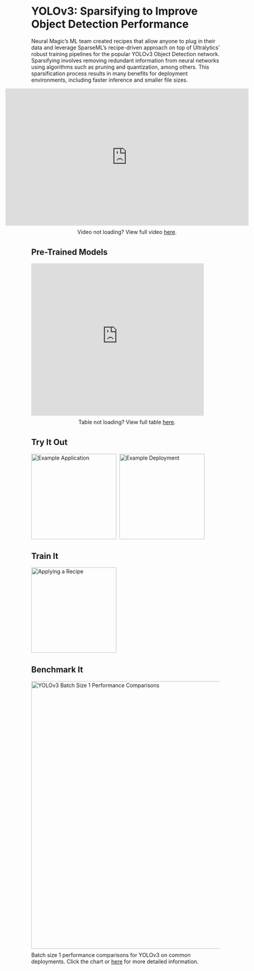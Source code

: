 <!--
Copyright (c) 2021 - present / Neuralmagic, Inc. All Rights Reserved.

Licensed under the Apache License, Version 2.0 (the "License");
you may not use this file except in compliance with the License.
You may obtain a copy of the License at

   http://www.apache.org/licenses/LICENSE-2.0

Unless required by applicable law or agreed to in writing,
software distributed under the License is distributed on an "AS IS" BASIS,
WITHOUT WARRANTIES OR CONDITIONS OF ANY KIND, either express or implied.
See the License for the specific language governing permissions and
limitations under the License.
-->

# YOLOv3: Sparsifying to Improve Object Detection Performance

Neural Magic’s ML team created recipes that allow anyone to plug in their data and leverage SparseML’s recipe-driven approach on top of Ultralytics’ robust training pipelines for the popular YOLOv3 Object Detection network. 
Sparsifying involves removing redundant information from neural networks using algorithms such as pruning and quantization, among others. 
This sparsification process results in many benefits for deployment environments, including faster inference and smaller file sizes.

<div style="margin-bottom: 32px; display: flex; flex-direction: column; justify-content: center; align-items: center;">
    <iframe width="640px" height="360px" src="https://www.youtube.com/embed/o5qIYs47MPw" title="YouTube video player" frameborder="0" allow="accelerometer; autoplay; clipboard-write; encrypted-media; gyroscope; picture-in-picture" allowfullscreen></iframe>
    <div style="align-self: center; justify-self: center; text-align: center; margin-top: 8px;">
        Video not loading? View full video <a href="https://youtu.be/o5qIYs47MPw">here</a>.
    </div>
</div>

## Pre-Trained Models

<div style="margin-bottom: 32px; display: flex; flex-direction: column; width: auto;">
    <iframe width="1024px" height="400px" style="max-width: 90%;" src="https://sparsezoo.neuralmagic.com/tables/models/cv/detection?repo=ultralytics" title="SparseZoo Available Models" frameborder="0" ></iframe>
    <div style="align-self: center; justify-self: center; text-align: center; margin-top: 8px;">
        Table not loading? View full table <a href="https://sparsezoo.neuralmagic.com/tables/models/cv/detection?repo=ultralytics">here</a>.
    </div>
</div>

## Try It Out

<div style="margin-bottom: 32px; display: flex; flex-direction: row;">
    <a href="https://github.com/neuralmagic/deepsparse/tree/main/examples/ultralytics-yolov3#annotation-example" style="padding-right: 8px">
        <img src="https://docs.neuralmagic.com/docs/source/model-pages/images/icon-example-application.png" alt="Example Application" style="height: 224px" />
    </a>
    <a href="https://github.com/neuralmagic/deepsparse/tree/main/examples/ultralytics-yolov3#example-yolo-deepsparse-flask-server" style="padding-right: 8px">
        <img src="https://docs.neuralmagic.com/docs/source/model-pages/images/icon-example-deployment.png" alt="Example Deployment" style="height: 224px" />
    </a>
</div>

## Train It

<div style="margin-bottom: 32px; display: flex; flex-direction: row;">
    <a href="https://github.com/neuralmagic/sparseml/blob/main/integrations/ultralytics-yolov3/tutorials/sparsifying_yolov3_using_recipes.md" style="padding-right: 8px">
        <img src="https://docs.neuralmagic.com/docs/source/model-pages/images/icon-train-apply-recipe.png" alt="Applying a Recipe" style="height: 224px" />
    </a>
</div>

## Benchmark It

<div style="margin-bottom: 32px; display: flex; flex-direction: column;">
    <a href="https://neuralmagic.com/blog/benchmark-yolov3-on-cpus-with-deepsparse/" style="padding-right: 8px">
        <img src="https://docs.neuralmagic.com/docs/source/model-pages/charts/cv-detection-yolov3-bs1.png" alt="YOLOv3 Batch Size 1 Performance Comparisons" style="height: 702px" />
    </a>
    <div style="margin-top: 8px;">
        Batch size 1 performance comparisons for YOLOv3 on common deployments.
        Click the chart or <a href="https://neuralmagic.com/blog/benchmark-yolov3-on-cpus-with-deepsparse/">here</a> for more detailed information.
    </div>
</div>

